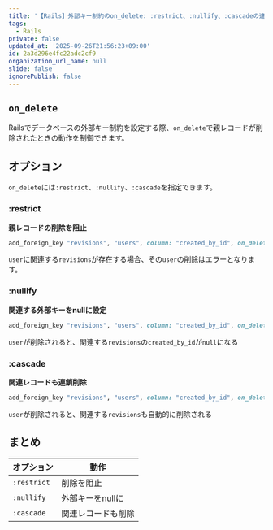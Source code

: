 ```yaml
---
title: '【Rails】外部キー制約のon_delete: :restrict、:nullify、:cascadeの違い'
tags:
  - Rails
private: false
updated_at: '2025-09-26T21:56:23+09:00'
id: 2a3d296e4fc22adc2cf9
organization_url_name: null
slide: false
ignorePublish: false
---
```

## `on_delete`

Railsでデータベースの外部キー制約を設定する際、`on_delete`で親レコードが削除されたときの動作を制御できます。

## オプション

`on_delete`には`:restrict`、`:nullify`、`:cascade`を指定できます。

### :restrict

**親レコードの削除を阻止**

```ruby
add_foreign_key "revisions", "users", column: "created_by_id", on_delete: :restrict
```

`user`に関連する`revisions`が存在する場合、その`user`の削除はエラーとなります。

### :nullify

**関連する外部キーをnullに設定**

```ruby
add_foreign_key "revisions", "users", column: "created_by_id", on_delete: :nullify
```

`user`が削除されると、関連する`revisions`の`created_by_id`が`null`になる

### :cascade

**関連レコードも連鎖削除**

```ruby
add_foreign_key "revisions", "users", column: "created_by_id", on_delete: :cascade
```

`user`が削除されると、関連する`revisions`も自動的に削除される

## まとめ

| オプション | 動作 |
|-----------|------|
| `:restrict` | 削除を阻止 |
| `:nullify` | 外部キーをnullに |
| `:cascade` | 関連レコードも削除 |

